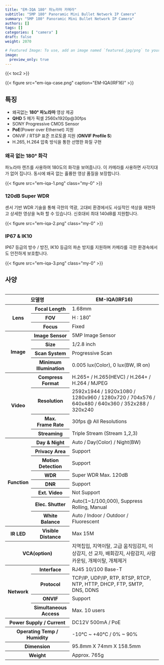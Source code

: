 ```yaml
---
title: "EM-IQA 180° 파노라마 카메라"
subtitle: "5MP 180° Panoramic Mini Bullet Network IP Camera"
summary: "5MP 180° Panoramic Mini Bullet Network IP Camera"
authors: []
tags: []
categories: [ "camera" ]
draft: false
weight: 2070

# Featured Image: To use, add an image named `featured.jpg/png` to your page's folder.
image:
  preview_only: true
---
```


{{< toc2 >}}

<div class="container">
<div class="row justify-content-center align-items-center">
<div class="col-sm-6">

{{< figure src="em-iqa-case.png" caption="EM-IQA(IRF16)" >}}

</div>
</div>
</div>

## 특징

- 왜곡없는 **180° 파노라마** 영상 제공
- **QHD** 5 메가 픽셀 2560x1920p@30fps
- SONY Progressive CMOS Sensor
- **PoE**(Power over Ethernet) 지원
- ONVIF / RTSP 표준 프로토콜 지원 (**ONVIF Profile S**)
- H.265, H.264 압축 방식을 통한 선명한 화질 구현

### 왜곡 없는 180° 화각

<div class="container">
<div class="row justify-content-center align-items-start">
<div class="col-sm-6">

파노라마 렌즈를 사용하여 180도의 화각을 보여줍니다. 이 카메라를 사용하면 사각지대가 없어 집니다. 동시에 왜곡 없는 휼륭한 영상 품질을 보장합니다.

</div>
<div class="col-sm-6">

{{< figure src="em-iqa-1.png" class="my-0" >}}

</div>
</div>
</div>

### 120dB Super WDR

<div class="container">
<div class="row justify-content-center align-items-start">
<div class="col-sm-6">

센서 기반 WDR 기술을 통해 극한의 역광, 고대비 환경에서도 사실적인 색상을 재현하고 상세한 영상을 녹화 할 수 있습니다. 신호대비 최대 140dB를 지원합니다.

</div>
<div class="col-sm-6">

{{< figure src="em-iqa-2.png" class="my-0" >}}

</div>
</div>
</div>

### IP67 & IK10

<div class="container">
<div class="row justify-content-center align-items-start">
<div class="col-sm-6">

IP67 등급의 방수 / 방진, IK10 등급의 파손 방지를 지원하며 카메라를 극한 환경속에서도 안전하게 보호합니다.

</div>
<div class="col-sm-6">

{{< figure src="em-iqa-3.png" class="my-0" >}}

</div>
</div>
</div>

## 사양

<div style="overflow-x: auto">
<table class="spec">
<thead>
<tr>
<th colspan="2">모델명</th>
<th>EM-IQA(IRF16)</th>
</tr>
</thead>
<tbody>
<tr>
<th rowspan="3">Lens</th>
<th>Focal Length</th>
<td>1.68mm</td>
</tr>
<tr>
<th>FOV</th>
<td>H : 180˚</td>
</tr>
<tr>
<th>Focus</th>
<td>Fixed</td>
</tr>
<tr>
<th rowspan="4">Image</th>
<th>Image Sensor</th>
<td>5MP Image Sensor</td>
</tr>
<tr>
<th>Size</th>
<td>1/2.8 inch</td>
</tr>
<tr>
<th>Scan System</th>
<td>Progressive Scan</td>
</tr>
<tr>
<th>Minimum<br>Illumination</th>
<td>0.005 lux(Color), 0 lux(BW, IR on)</td>
</tr>
<tr>
<th rowspan="4">Video</th>
<th>Compress<br>Format</th>
<td>H.265+ / H.265(HEVC) / H.264+ / H.264 / MJPEG</td>
</tr>
<tr>
<th>Resolution</th>
<td>2592x1944 / 1920x1080 / 1280x960 / 1280x720 / 704x576 / 640x480 / 640x360 / 352x288 / 320x240</td>
</tr>
<tr>
<th>Max.<br>Frame Rate</th>
<td>30fps @ All Resolutions</td>
</tr>
<tr>
<th>Streaming</th>
<td>Triple Stream (Stream 1,2,3)</td>
</tr>
<tr>
<th rowspan="9">Function</th>
<th>Day & Night</th>
<td>Auto / Day(Color) / Night(BW)</td>
</tr>
<tr>
<th>Privacy Area</th>
<td>Support</td>
</tr>
<tr>
<th>Motion<br>Detection</th>
<td>Support</td>
</tr>
<tr>
<th>WDR</th>
<td>Super WDR Max. 120dB</td>
</tr>
<tr>
<th>DNR</th>
<td>Support</td>
</tr>
<tr>
<tr>
<th>Ext. Video</th>
<td>Not Support</td>
</tr>
<tr>
<th>Elec. Shutter</th>
<td>Auto(1~1/100,000), Suppress Rolling, Manual</td>
</tr>
<tr>
<th>White Balance</th>
<td>Auto / Indoor / Outdoor / Fluorescent</td>
</tr>
<tr>
<th>IR LED</th>
<th>Visible<br>Distance</th>
<td>Max 15M</td>
</tr>
<tr>
<th colspan="2">VCA(option)</th>
<td>지역칩입, 지역이탈, 고급 움직임감지, 이상감지, 선 교차, 배회감지, 사람감지, 사람카운팅, 개체이탈, 개체제거</td>
</tr>
<tr>
<th rowspan="4">Network</th>
<th>Interface</th>
<td>RJ45 10/100 Base-T</td>
</tr>
<tr>
<th>Protocol</th>
<td>TCP/IP, UDP/IP, RTP, RTSP, RTCP, NTP, HTTP, DHCP, FTP, SMTP, DNS, DDNS</td>
</tr>
<tr>
<th>ONVIF</th>
<td>Support</td>
</tr>
<tr>
<th>Simultaneous<br>Access</th>
<td>Max. 10 users</td>
</tr>
<tr>
<th colspan="2">Power Supply / Current</th>
<td>DC12V 500mA / PoE</td>
</tr>
<tr>
<th colspan="2">Operating Temp / Humidity</th>
<td>-10℃ ~ +40℃ / 0% ~ 90%</td>
</tr>
<tr>
<th colspan="2">Dimension</th>
<td>95.8mm X 74mm X 158.5mm</td>
</tr>
<tr>
<th colspan="2">Weight</th>
<td>Approx. 765g</td>
</tr>
</tbody>
</table>
</div>
